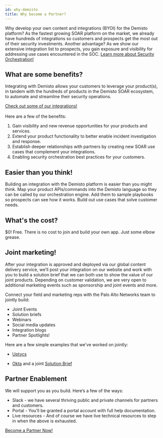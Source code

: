 ```yaml
---
id: why-demisto 
title: Why become a Partner? 
---
```


Why develop your own content and integrations (BYOI) for the Demisto platform? As the fastest growing SOAR platform on the market, we already have hundreds of integrations so customers and prospects get the most out of their security investments. Another advantage? As we show our extensive integration list to prospects, you gain exposure and visibility for addressing use cases encountered in the SOC.
<a class="button button--outline button--primary button--lg" href="https://youtu.be/BzB10GGQ8ms" target="_blank">Learn more about Security Orchestration!</a>

## What are some benefits?

Integrating with Demisto allows your customers to leverage your product(s), in tandem with the hundreds of products in the Demisto SOAR ecosystem, to automate and streamline their security operations. 

<a class="button button--outline button--primary button--lg" href="https://www.demisto.com/integrations/" target="_blank">Check out some of our integrations!</a>
<br/><br/>
Here are a few of the benefits: 

1. Gain visibility and new revenue opportunities for your products and services.
1. Extend your product functionality to better enable incident investigation and response.
1. Establish deeper relationships with partners by creating new SOAR use cases that complement your integrations.
1. Enabling security orchestration best practices for your customers.

## Easier than you think!

Building an integration with the Demisto platform is easier than you might think. Map your product APIs/commands into the Demisto language so they can be called by our orchestration engine. Add them to sample playbooks so prospects can see how it works. Build out use cases that solve customer needs. 


## What's the cost? 

$0! Free. There is no cost to join and build your own app. Just some elbow grease.  


## Joint marketing! 

After your integration is approved and deployed via our global content delivery service, we’ll post your integration on our website and work with you to build a solution brief that we can both use to show the value of our joint products. Depending on customer validation, we are very open to additional marketing events such as sponsorship and joint events and more. 

Connect your field and marketing reps with the Palo Alto Networks team to jointly build: 

  - Joint Events 
  - Solution briefs
  - Webinars
  - Social media updates
  - Integration blogs
  - Partner Spotlights!

Here are a few simple examples that we've worked on jointly:

  - [Uptycs](https://www.uptycs.com/blog/demisto-uptycs-orchestrating-incident-response-activities)

  - [Okta](https://www.okta.com/partners/palo-alto-networks/demisto/) and a joint [Solution Brief](https://go.demisto.com/hubfs/Resources/Solution_Briefs/Okta/Okta%20Solution%20Brief.pdf)

## Partner Enablement  

We will support you as you build. Here’s a few of the ways:

- Slack - we have several thriving public and private channels for partners and customers. 
- Portal - You’ll be granted a portal account with full help documentation.  
- Live resources - And of course we have live technical resources to step in when the above is exhausted.

<a class="button button--outline button--primary button--lg" href="/docs/become-a-tech-partner">Become a Partner Now!</a>

